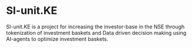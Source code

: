 # SI-unit.KE
SI-unit.KE is a project for increasing the investor-base in the NSE through tokenization of investment baskets and Data driven decision making using AI-agents to optimize investment baskets.
